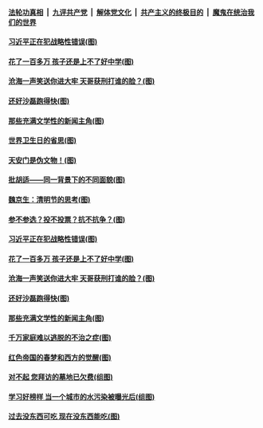####  [法轮功真相](../../../../basic/blob/master/README.md?t=04082231) &nbsp;|&nbsp; [九评共产党](../../../../9ping.md/blob/master/README.md?t=04082231) &nbsp;|&nbsp; [解体党文化](../../../../jtdwh.md/blob/master/README.md?t=04082231)  &nbsp;|&nbsp; [共产主义的终极目的](../../../../gczydzjmd.md/blob/master/README.md?t=04082231) &nbsp;|&nbsp; [魔鬼在统治我们的世界](../../../../mgztzwmdsj.md/blob/master/README.md?t=04082231) 


#### [习近平正在犯战略性错误(图)](../pages/p4/968063.md?t=04082231) 

#### [花了一百多万 孩子还是上不了好中学(图)](../pages/p4/967959.md?t=04082231) 

#### [沧海一声笑送你进大牢 天哥获刑打谁的脸？(图)](../pages/p4/967961.md?t=04082231) 

#### [还好沙磊跑得快(图)](../pages/p4/967955.md?t=04082231) 

#### [那些充满文学性的新闻主角(图)](../pages/p4/967958.md?t=04082231) 


#### [世界卫生日的省思(图)](../pages/p4/968078.md?t=04082231) 

#### [天安门是伪文物！(图)](../pages/p4/968076.md?t=04082231) 


#### [批胡适——同一背景下的不同面貌(图)](../pages/p4/968070.md?t=04082231) 

#### [魏京生：清明节的思考(图)](../pages/p4/968069.md?t=04082231) 

#### [参不参选？投不投票？抗不抗争？(图)](../pages/p4/968067.md?t=04082231) 

#### [习近平正在犯战略性错误(图)](../pages/p4/968063.md?t=04082231) 


#### [花了一百多万 孩子还是上不了好中学(图)](../pages/p4/967959.md?t=04082231) 

#### [沧海一声笑送你进大牢 天哥获刑打谁的脸？(图)](../pages/p4/967961.md?t=04082231) 

#### [还好沙磊跑得快(图)](../pages/p4/967955.md?t=04082231) 

#### [那些充满文学性的新闻主角(图)](../pages/p4/967958.md?t=04082231) 

#### [千万家庭难以逃脱的不治之症(图)](../pages/p4/967956.md?t=04082231) 


#### [红色帝国的春梦和西方的觉醒(图)](../pages/p4/967870.md?t=04082231) 


#### [对不起 您拜访的墓地已欠费(组图)](../pages/p4/967865.md?t=04082231) 

#### [学习好榜样 当一个城市的水污染被曝光后(组图)](../pages/p4/967863.md?t=04082231) 

#### [过去没东西可吃 现在没东西能吃(图)](../pages/p4/967859.md?t=04082231) 

